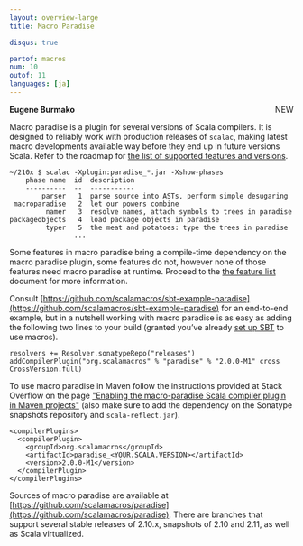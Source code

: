 ```yaml
---
layout: overview-large
title: Macro Paradise

disqus: true

partof: macros
num: 10
outof: 11
languages: [ja]
---
```

<span class="label success" style="float: right;">NEW</span>

**Eugene Burmako**

Macro paradise is a plugin for several versions of Scala compilers.
It is designed to reliably work with production releases of <code>scalac</code>,
making latest macro developments available way before they end up in future versions Scala.
Refer to the roadmap for [the list of supported features and versions](/overviews/macros/roadmap.html).

    ~/210x $ scalac -Xplugin:paradise_*.jar -Xshow-phases
        phase name  id  description
        ----------  --  -----------
            parser   1  parse source into ASTs, perform simple desugaring
     macroparadise   2  let our powers combine
             namer   3  resolve names, attach symbols to trees in paradise
    packageobjects   4  load package objects in paradise
             typer   5  the meat and potatoes: type the trees in paradise
                    ...

Some features in macro paradise bring a compile-time dependency on the macro paradise plugin,
some features do not, however none of those features need macro paradise at runtime.
Proceed to the [the feature list](/overviews/macros/roadmap.html) document for more information.

Consult [https://github.com/scalamacros/sbt-example-paradise](https://github.com/scalamacros/sbt-example-paradise)
for an end-to-end example, but in a nutshell working with macro paradise is as easy as adding the following two lines
to your build (granted you’ve already [set up SBT](/overviews/macros/overview.html#using_macros_with_maven_or_sbt)
to use macros).

    resolvers += Resolver.sonatypeRepo("releases")
    addCompilerPlugin("org.scalamacros" % "paradise" % "2.0.0-M1" cross CrossVersion.full)

To use macro paradise in Maven follow the instructions provided at Stack Overflow on the page ["Enabling the macro-paradise Scala compiler plugin in Maven projects"](http://stackoverflow.com/questions/19086241/enabling-the-macro-paradise-scala-compiler-plugin-in-maven-projects) (also make sure to add the dependency on the Sonatype snapshots repository and `scala-reflect.jar`).

    <compilerPlugins>
      <compilerPlugin>
        <groupId>org.scalamacros</groupId>
        <artifactId>paradise_<YOUR.SCALA.VERSION></artifactId>
        <version>2.0.0-M1</version>
      </compilerPlugin>
    </compilerPlugins>

Sources of macro paradise are available at [https://github.com/scalamacros/paradise](https://github.com/scalamacros/paradise).
There are branches that support several stable releases of 2.10.x, snapshots of 2.10 and 2.11, as well as Scala virtualized.
